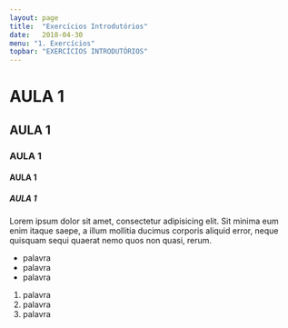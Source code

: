 ```yaml
---
layout: page
title:  "Exercícios Introdutórios"
date:   2018-04-30
menu: "1. Exercícios"
topbar: "EXERCÍCIOS INTRODUTÓRIOS"
---
```


# AULA 1

## AULA 1

### AULA 1

#### AULA 1

##### AULA 1

Lorem ipsum dolor sit amet, consectetur adipisicing elit. Sit minima eum enim itaque saepe, a illum mollitia ducimus corporis aliquid error, neque quisquam sequi quaerat nemo quos non quasi, rerum.

- palavra
- palavra
- palavra

1. palavra
1. palavra
1. palavra
